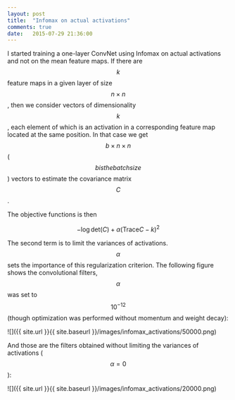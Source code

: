 ```yaml
---
layout: post
title:  "Infomax on actual activations"
comments: true
date:   2015-07-29 21:36:00
---
```


I started training a one-layer ConvNet using Infomax on actual activations and not on the mean feature maps. If there are $$ k $$ feature maps in a given layer of size $$ n \times n $$, then we consider vectors of dimensionality $$ k $$, each element of which is an activation in a corresponding feature map located at the same position. In that case we get $$ b \times n \times n $$ ($$ b is the batch size $$) vectors to estimate the covariance matrix $$ C $$.

The objective functions is then 

$$ -\log{\text{det}(C)} + \alpha (\text{Trace}{C} - k)^2 $$

The second term is to limit the variances of activations. $$ \alpha $$ sets the importance of this regularization criterion. The following figure shows the convolutional filters, $$ \alpha $$ was set to $$ 10^{-12} $$ (though optimization was performed without momentum and weight decay):

![]({{ site.url }}{{ site.baseurl }}/images/infomax_activations/50000.png)

And those are the filters obtained without limiting the variances of activations ($$ \alpha = 0 $$):

![]({{ site.url }}{{ site.baseurl }}/images/infomax_activations/20000.png)
